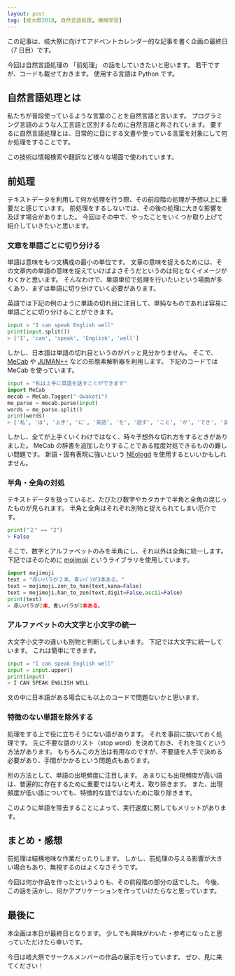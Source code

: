 ```yaml
---
layout: post
tag: [岐大祭2018, 自然言語処理, 機械学習]
---
```


この記事は、岐大祭に向けてアドベントカレンダー的な記事を書く企画の最終日（7 日目）です。

今回は自然言語処理の 「前処理」 の話をしていきたいと思います。
若干ですが、コードも載せておきます。
使用する言語は Python です。

## 自然言語処理とは

私たちが普段使っているような言葉のことを自然言語と言います。
プログラミング言語のような人工言語と区別するために自然言語と称されています。
要するに自然言語処理とは、日常的に目にする文書や使っている言葉を対象にして何か処理をすることです。

この技術は情報検索や翻訳など様々な場面で使われています。

## 前処理

テキストデータを利用して何か処理を行う際、その前段階の処理が予想以上に重要だと感じています。
前処理をするしないでは、その後の処理に大きな影響を及ぼす場合がありました。
今回はその中で、やったことをいくつか取り上げて紹介していきたいと思います。

### 文章を単語ごとに切り分ける

単語は意味をもつ文構成の最小の単位です。
文章の意味を捉えるためには、その文章内の単語の意味を捉えていけばよさそうだというのは何となくイメージがわくかと思います。
そんなわけで、単語単位で処理を行いたいという場面が多くあり、まずは単語に切り分けていく必要があります。

英語では下記の例のように単語の切れ目に注目して、単純なものであれば容易に単語ごとに切り分けることができます。

```python
input = "I can speak English well"
print(input.split())
> ['I', 'can', 'speak', 'English', 'well']
```

しかし、日本語は単語の切れ目というのがパッと見分かりません。
そこで、 [MeCab](http://taku910.github.io/mecab/) や [JUMAN++](http://nlp.ist.i.kyoto-u.ac.jp/index.php?JUMAN++) などの形態素解析器を利用します。
下記のコードでは MeCab を使っています。

```python
input = "私は上手に英語を話すことができます"
import MeCab
mecab = MeCab.Tagger("-Owakati")
me_parse = mecab.parse(input)
words = me_parse.split()
print(words)
> ['私', 'は', '上手', 'に', '英語', 'を', '話す', 'こと', 'が', 'でき', 'ます']
```

しかし、全てが上手くいくわけではなく、時々予想外な切れ方をするときがありました。
MeCab の辞書を追加したりすることである程度対処できるものの難しい問題です。
新語・固有表現に強いという [NEologd](https://github.com/neologd/mecab-ipadic-neologd) を使用するといいかもしれません。

### 半角・全角の対処

テキストデータを扱っていると、たびたび数字やカタカナで半角と全角の混じったものが見られます。
半角と全角はそれぞれ別物と捉えられてしまい厄介です。

```python
print("２" == "2")
> False
```

そこで、数字とアルファベットのみを半角にし、それ以外は全角に統一します。
下記ではそのために [mojimoji](https://github.com/studio-ousia/mojimoji) というライブラリを使用しています。

```python
import mojimoji
text = "赤いバラが２本、青いﾊﾞﾗが3本ある。"
text = mojimoji.zen_to_han(text,kana=False)
text = mojimoji.han_to_zen(text,digit=False,ascii=False)
print(text)
> 赤いバラが2本、青いバラが3本ある。
```

### アルファベットの大文字と小文字の統一

大文字小文字の違いも別物と判断してしまいます。
下記では大文字に統一しています。
これは簡単にできます。

```python
input = "I can speak English well"
input = input.upper()
print(input)
> I CAN SPEAK ENGLISH WELL
```

文の中に日本語がある場合にも以上のコードで問題ないかと思います。

### 特徴のない単語を除外する

処理をする上で役に立ちそうにない語があります。
それを事前に抜いておく処理です。
先に不要な語のリスト（stop word）を決めておき、それを抜くという方法があります。
もちろんこの方法は有用なのですが、不要語を人手で決める必要があり、手間がかかるという問題点もあります。

別の方法として、単語の出現頻度に注目します。
あまりにも出現頻度が高い語は、普遍的に存在するために重要ではないと考え、取り除きます。
また、出現頻度が低い語についても、特徴的な語ではないために取り除きます。

このように単語を除去することによって、実行速度に関してもメリットがあります。

## まとめ・感想

前処理は結構地味な作業だったりします。
しかし、前処理の与える影響が大きい場合もあり、無視するのはよくなさそうです。

今回は何か作品を作ったというよりも、その前段階の部分の話でした。
今後、この話を活かし、何かアプリケーションを作っていけたらなと思っています。

## 最後に

本企画は本日が最終日となります。
少しでも興味がわいた・参考になったと思っていただけたら幸いです。

今日は岐大祭でサークルメンバーの作品の展示を行っています。
ぜひ、見に来てください！
